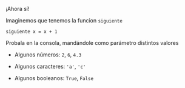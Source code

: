 ¡Ahora sí!

Imaginemos que tenemos la funcion `siguiente`

```
siguiente x = x + 1
```

Probala en la consola, mandándole como parámetro distintos valores

* Algunos números: `2`, `6`, `4.3`

* Algunos caracteres: `'a'`, `'c'`

* Algunos booleanos: `True`, `False`
